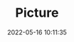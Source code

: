 ---
weight: 1
images:
- /images/edited/41.jpeg
title: Picture
date: 2022-05-16 10:11:35
tags: [luminar neo,work,FE 28-70mm F3.5-5.6 OSS,ILCE-7M3,44.0,person,umbrella]
---